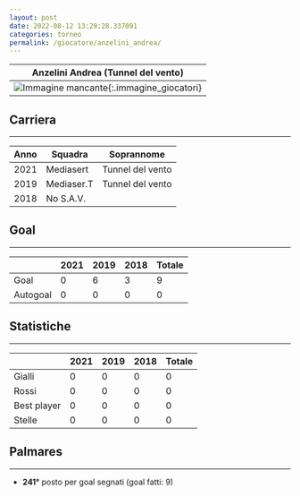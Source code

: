 ```yaml
---
layout: post
date: 2022-08-12 13:29:28.337091
categories: torneo
permalink: /giocatore/anzelini_andrea/
---
```

<link rel='stylesheets' href='./../assets/giocatori.css'>

| Anzelini Andrea (Tunnel del vento) |
|:-----:|
| ![Immagine mancante]('./../../assets/giocatori/anzelini_andrea.png){:.immagine_giocatori} |


## Carriera
----

|Anno|Squadra|Soprannome|
|:---:|---|---|
|2021|Mediasert|Tunnel del vento|
|2019|Mediaser.T|Tunnel del vento|
|2018|No S.A.V.||


## Goal
----

| |2021|2019|2018| Totale |
|---|---|---|---|---|
|Goal|0|6|3|9|
|Autogoal|0|0|0|0|


## Statistiche
----

| |2021|2019|2018| Totale |
|---|---|---|---|---|
|Gialli|0|0|0|0|
|Rossi|0|0|0|0|
|Best player|0|0|0|0|
|Stelle|0|0|0|0|


## Palmares
----

- **241°** posto per goal segnati (goal fatti: 9)
